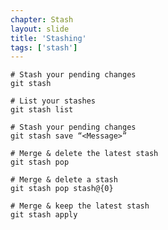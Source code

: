 ```yaml
---
chapter: Stash
layout: slide
title: 'Stashing'
tags: ['stash']
---
```


	# Stash your pending changes
	git stash

	# List your stashes
	git stash list

	# Stash your pending changes
	git stash save “<Message>”

	# Merge & delete the latest stash
	git stash pop

	# Merge & delete a stash
	git stash pop stash@{0}

	# Merge & keep the latest stash
	git stash apply